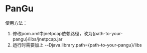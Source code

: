 # PanGu

使用方法：
1. 修改pom.xml中jnetpcap依赖路径，改为{path-to-your-pangu}/libs/jnetpcap.jar
2. 运行时需要加上  --Djava.library.path={path-to-your-pangu}/libs
